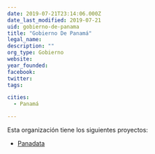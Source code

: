 ```yaml
---
date: 2019-07-21T23:14:06.000Z
date_last_modified: 2019-07-21
uid: gobierno-de-panama
title: "Gobierno De Panamá"
legal_name: 
description: ""
org_type: Gobierno
website: 
year_founded: 
facebook: 
twitter: 
tags:

cities: 
  - Panamá

---
```


Esta organización tiene los siguientes proyectos:

- [Panadata](/proyectos/panadata)

